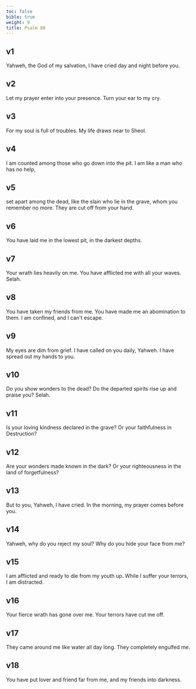 ```yaml
---
toc: false
bible: true
weight: 9
title: Psalm 88
---
```




## v1 
Yahweh, the God of my salvation, I have cried day and night before you. 

## v2 
Let my prayer enter into your presence. Turn your ear to my cry. 

## v3 
For my soul is full of troubles. My life draws near to Sheol. 

## v4 
I am counted among those who go down into the pit. I am like a man who has no help, 

## v5 
set apart among the dead, like the slain who lie in the grave, whom you remember no more. They are cut off from your hand. 

## v6 
You have laid me in the lowest pit, in the darkest depths. 

## v7 
Your wrath lies heavily on me. You have afflicted me with all your waves. Selah. 

## v8 
You have taken my friends from me. You have made me an abomination to them. I am confined, and I can't escape. 

## v9 
My eyes are dim from grief. I have called on you daily, Yahweh. I have spread out my hands to you. 

## v10 
Do you show wonders to the dead? Do the departed spirits rise up and praise you? Selah. 

## v11 
Is your loving kindness declared in the grave? Or your faithfulness in Destruction? 

## v12 
Are your wonders made known in the dark? Or your righteousness in the land of forgetfulness? 

## v13 
But to you, Yahweh, I have cried. In the morning, my prayer comes before you. 

## v14 
Yahweh, why do you reject my soul? Why do you hide your face from me? 

## v15 
I am afflicted and ready to die from my youth up. While I suffer your terrors, I am distracted. 

## v16 
Your fierce wrath has gone over me. Your terrors have cut me off. 

## v17 
They came around me like water all day long. They completely engulfed me. 

## v18 
You have put lover and friend far from me, and my friends into darkness.
